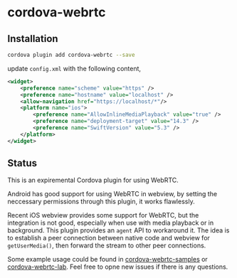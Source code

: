 # cordova-webrtc

## Installation

```sh
cordova plugin add cordova-webrtc --save
```

update `config.xml` with the following content,

```xml
<widget>
    <preference name="scheme" value="https" />
    <preference name="hostname" value="localhost" />
    <allow-navigation href="https://localhost/*"/>
    <platform name="ios">
        <preference name="AllowInlineMediaPlayback" value="true" />
        <preference name="deployment-target" value="14.3" />
        <preference name="SwiftVersion" value="5.3" />
    </platform>
</widget>
```

## Status

This is an expiremental Cordova plugin for using WebRTC.

Android has good support for using WebRTC in webview, by setting the neccessary permissions through this plugin, it works flawlessly.

Recent iOS webview provides some support for WebRTC, but the integration is not good, especially when use with media playback or in background. This plugin provides an `agent` API to workaround it. The idea is to establish a peer connection between native code and webview for `getUserMedia()`, then forward the stream to other peer connections.

Some example usage could be found in [cordova-webrtc-samples](https://github.com/ratson/cordova-webrtc-samples) or [cordova-webrtc-lab](https://github.com/ratson/cordova-webrtc-lab). Feel free to opne new issues if there is any questions.
